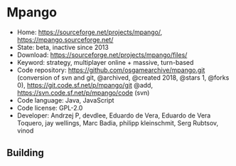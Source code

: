 # Mpango

- Home: https://sourceforge.net/projects/mpango/, https://mpango.sourceforge.net/
- State: beta, inactive since 2013
- Download: https://sourceforge.net/projects/mpango/files/
- Keyword: strategy, multiplayer online + massive, turn-based
- Code repository: https://github.com/osgamearchive/mpango.git (conversion of svn and git, @archived, @created 2018, @stars 1, @forks 0), https://git.code.sf.net/p/mpango/git @add, https://svn.code.sf.net/p/mpango/code (svn)
- Code language: Java, JavaScript
- Code license: GPL-2.0
- Developer: Andrzej P, devdlee, Eduardo de Vera, Eduardo de Vera Toquero, jay wellings, Marc Badia, philipp kleinschmit, Serg Rubtsov, vinod

## Building
